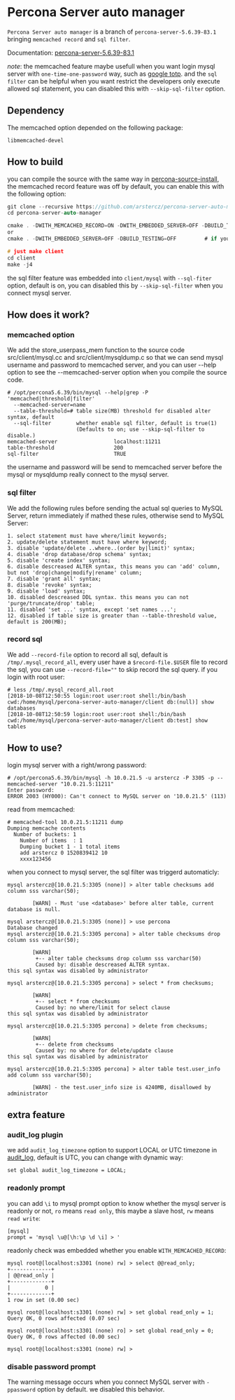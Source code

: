 
# Percona Server auto manager

`Percona Server auto manager` is a branch of `percona-server-5.6.39-83.1` bringing `memcached record` and `sql filter`.

Documentation: [percona-server-5.6.39-83.1](http://www.percona.com/doc/percona-server/5.6)

*note*: the memcached feature maybe usefull when you want login mysql server with `one-time-one-password` way, such as [google totp](https://highdb.com/%E5%A6%82%E4%BD%95%E5%AE%9E%E7%8E%B0-mysql-%E7%9A%84%E4%B8%80%E6%AC%A1%E4%B8%80%E5%AF%86%E7%99%BB%E5%BD%95/). and the `sql filter` can be helpful when you want restrict the developers only execute allowed sql statement, you can disabled this with `--skip-sql-filter` option.

## Dependency

The memcached option depended on the following package:
```
libmemcached-devel
```

## How to build

you can compile the source with the same way in [percona-source-install](https://www.percona.com/doc/percona-server/5.6/installation.html#installing-percona-server-from-a-source-tarball), the memcached record feature was off by default, you can enable this with the following option:
```c
git clone --recursive https://github.com/arstercz/percona-server-auto-manager.git
cd percona-server-auto-manager

cmake . -DWITH_MEMCACHED_RECORD=ON -DWITH_EMBEDDED_SERVER=OFF -DBUILD_TESTING=OFF
or
cmake . -DWITH_EMBEDDED_SERVER=OFF -DBUILD_TESTING=OFF         # if you don't need memcached record

# just make client
cd client
make -j4
```
the sql filter feature was embedded into `client/mysql` with `--sql-fiter` option, default is on, you can disabled this by `--skip-sql-filter` when you connect mysql server.

## How does it work?

### memcached option

We add the store_userpass_mem function to the source code src/client/mysql.cc and src/client/mysqldump.c so that we can send mysql username and password to memcached server, and you can user --help option to see the --memcached-server option when you compile the source code.
```
# /opt/percona5.6.39/bin/mysql --help|grep -P 'memcached|threshold|filter'
  --memcached-server=name 
  --table-threshold=# table size(MB) threshold for disabled alter syntax, default
  --sql-filter        whether enable sql filter, default is true(1)
                      (Defaults to on; use --skip-sql-filter to disable.)
memcached-server                  localhost:11211
table-threshold                   200
sql-filter                        TRUE
```
the username and password will be send to memcached server before the mysql or mysqldump really connect to the mysql server.

### sql filter

We add the following rules before sending the actual sql queries to MySQL Server, return immediately if mathed these rules, otherwise send to MySQL Server:
```
1. select statement must have where/limit keywords;
2. update/delete statement must have where keyword;
3. disable 'update/delete ..where..(order by|limit)' syntax;
4. disable 'drop database/drop schema' syntax;
5. disable 'create index' syntax;
6. disable descreased ALTER syntax, this means you can 'add' column, but not 'drop|change|modify|rename' column;
7. disable 'grant all' syntax;
8. disable 'revoke' syntax;
9. disable 'load' syntax;
10. disabled descreased DDL syntax. this means you can not 'purge/truncate/drop' table;
11. disabled 'set ...' syntax, except 'set names ...';
12. disabled if table size is greater than --table-threshold value, default is 200(MB);
```

### record sql

We add `--record-file` option to record all sql, default is `/tmp/.mysql_record_all`, every user have a `$record-file.$USER` file to record the sql, you can use `--record-file=""` to skip record the sql query. if you login with root user:
```
# less /tmp/.mysql_record_all.root 
[2018-10-08T12:50:55 login:root user:root shell:/bin/bash cwd:/home/mysql/percona-server-auto-manager/client db:(null)] show databases
[2018-10-08T12:50:59 login:root user:root shell:/bin/bash cwd:/home/mysql/percona-server-auto-manager/client db:test] show tables
```
## How to use?

login mysql server with a right/wrong password:
```
# /opt/percona5.6.39/bin/mysql -h 10.0.21.5 -u arstercz -P 3305 -p --memcached-server "10.0.21.5:11211"
Enter password: 
ERROR 2003 (HY000): Can't connect to MySQL server on '10.0.21.5' (113)
```
read from memcached:
```
# memcached-tool 10.0.21.5:11211 dump
Dumping memcache contents
  Number of buckets: 1
    Number of items  : 1
    Dumping bucket 1 - 1 total items
    add arstercz 0 1520839412 10
    xxxx123456
```

when you connect to mysql server, the sql filter was triggerd automaticly:
```
mysql arstercz@[10.0.21.5:3305 (none)] > alter table checksums add column sss varchar(50);                   

        [WARN] - Must 'use <database>' before alter table, current database is null.

mysql arstercz@[10.0.21.5:3305 (none)] > use percona
Database changed
mysql arstercz@[10.0.21.5:3305 percona] > alter table checksums drop column sss varchar(50);   

        [WARN]
         +-- alter table checksums drop column sss varchar(50)
         Caused by: disable descreased ALTER syntax.
this sql syntax was disabled by administrator

mysql arstercz@[10.0.21.5:3305 percona] > select * from checksums;

        [WARN]
         +-- select * from checksums
         Caused by: no where/limit for select clause
this sql syntax was disabled by administrator

mysql arstercz@[10.0.21.5:3305 percona] > delete from checksums;

        [WARN]
         +-- delete from checksums
         Caused by: no where for delete/update clause
this sql syntax was disabled by administrator

mysql arstercz@[10.0.21.5:3305 percona] > alter table test.user_info add column sss varchar(50);

        [WARN] - the test.user_info size is 4240MB, disallowed by administrator

```

## extra feature

### audit_log plugin

we add `audit_log_timezone` option to support LOCAL or UTC timezone in [audit_log](https://www.percona.com/doc/percona-server/5.6/management/audit_log_plugin.html), default is UTC, you can change with dynamic way:
```
set global audit_log_timezone = LOCAL;
```

### readonly prompt

you can add `\i` to mysql prompt option to know whether the mysql server is readonly or not, `ro` means `read only`, this maybe a slave host, `rw` means `read write`:
```
[mysql]
prompt = 'mysql \u@[\h:\p \d \i] > '
```
readonly check was embedded whether you enable `WITH_MEMCACHED_RECORD`:
```
mysql root@[localhost:s3301 (none) rw] > select @@read_only;
+-------------+
| @@read_only |
+-------------+
|           0 |
+-------------+
1 row in set (0.00 sec)

mysql root@[localhost:s3301 (none) rw] > set global read_only = 1;
Query OK, 0 rows affected (0.07 sec)

mysql root@[localhost:s3301 (none) ro] > set global read_only = 0;
Query OK, 0 rows affected (0.00 sec)

mysql root@[localhost:s3301 (none) rw] > 
```

### disable password prompt

The warning message occurs when you connect MySQL server with `-ppassword` option by default. we disabled this behavior. 
